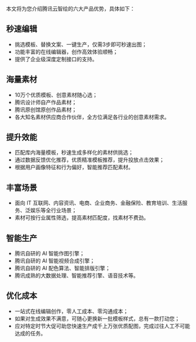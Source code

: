 本文将为您介绍腾讯云智绘的六大产品优势，具体如下：
## 秒速编辑
- 挑选模板、替换文案、一键生产，仅需3步即可秒速出图；
- 功能丰富的在线编辑器，创作高效体验顺畅；
- 提供了企业级深度定制接口的支持。

## 海量素材
- 10万个优质模板、创意素材随心选；
- 腾讯设计师自产作品素材；
- 腾讯原创馆原创作品素材；
- 各大知名素材供应商合作伙伴，全方位满足各行业的创意素材需求。

## 提升效能
- 匹配库内海量模板，秒速生成多样化的素材供挑选；
- 通过数据反馈优化推荐，优质精准模板推荐，提升投放点击效果；
- 根据用户画像特征和行为偏好，智能推荐匹配素材。

## 丰富场景
- 面向 IT 互联网、内容资讯、电商、企业商务、金融保险、教育培训、生活服务、泛娱乐等全行业场景；
- 素材可按行业属性筛选，提高素材匹配度，找素材不费劲。

## 智能生产
- 腾讯自研的 AI 智能作图引擎；
- 腾讯自研的 AI 智能视频合成引擎；
- 腾讯自研的 AI 配色算法、智能排版引擎；
- 腾讯成熟的大数据处理、智能推荐引擎、语音技术等。

## 优化成本
- 一站式在线编辑创作，零人工成本、零沟通成本；
- 如果对生成效果不满意，可随心更换新一批模板样式，总有一款打动您；
- 应对特定时节大促可助您快速生产成千上万张优质配图，完成过往人工不可能达成的任务。 
